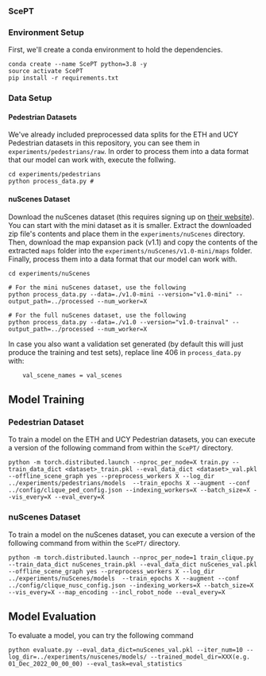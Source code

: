 ### ScePT ###
### Environment Setup ###
First, we'll create a conda environment to hold the dependencies.
```
conda create --name ScePT python=3.8 -y
source activate ScePT
pip install -r requirements.txt
```

### Data Setup ###
#### Pedestrian Datasets ####
We've already included preprocessed data splits for the ETH and UCY Pedestrian datasets in this repository, you can see them in `experiments/pedestrians/raw`. In order to process them into a data format that our model can work with, execute the follwing.
```
cd experiments/pedestrians
python process_data.py # 
```

#### nuScenes Dataset ####
Download the nuScenes dataset (this requires signing up on [their website](https://www.nuscenes.org/)). You can start with the mini dataset as it is smaller. Extract the downloaded zip file's contents and place them in the `experiments/nuScenes` directory. Then, download the map expansion pack (v1.1) and copy the contents of the extracted `maps` folder into the `experiments/nuScenes/v1.0-mini/maps` folder. Finally, process them into a data format that our model can work with.
```
cd experiments/nuScenes

# For the mini nuScenes dataset, use the following
python process_data.py --data=./v1.0-mini --version="v1.0-mini" --output_path=../processed --num_worker=X

# For the full nuScenes dataset, use the following
python process_data.py --data=./v1.0 --version="v1.0-trainval" --output_path=../processed --num_worker=X
```
In case you also want a validation set generated (by default this will just produce the training and test sets), replace line 406 in `process_data.py` with:
```
    val_scene_names = val_scenes
```

## Model Training ##
### Pedestrian Dataset ###
To train a model on the ETH and UCY Pedestrian datasets, you can execute a version of the following command from within the `ScePT/` directory.
```
python -m torch.distributed.launch --nproc_per_node=X train.py --train_data_dict <dataset>_train.pkl --eval_data_dict <dataset>_val.pkl --offline_scene_graph yes --preprocess_workers X --log_dir ../experiments/pedestrians/models  --train_epochs X --augment --conf ../config/clique_ped_config.json --indexing_workers=X --batch_size=X --vis_every=X --eval_every=X
```
### nuScenes Dataset ###
To train a model on the nuScenes dataset, you can execute a version of the following command from within the `ScePT/` directory.
```
python -m torch.distributed.launch --nproc_per_node=1 train_clique.py --train_data_dict nuScenes_train.pkl --eval_data_dict nuScenes_val.pkl --offline_scene_graph yes --preprocess_workers X --log_dir ../experiments/nuScenes/models  --train_epochs X --augment --conf ../config/clique_nusc_config.json --indexing_workers=X --batch_size=X --vis_every=X --map_encoding --incl_robot_node --eval_every=X
```

## Model Evaluation ##

To evaluate a model, you can try the following command 
```
python evaluate.py --eval_data_dict=nuScenes_val.pkl --iter_num=10 --log_dir=../experiments/nuscenes/models/ --trained_model_dir=XXX(e.g. 01_Dec_2022_00_00_00) --eval_task=eval_statistics
```


